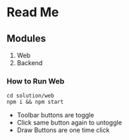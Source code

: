 # Read Me
## Modules
1. Web
2. Backend
### How to Run Web
```
cd solution/web
npm i && npm start
```
- Toolbar buttons are toggle
- Click same button again to untoggle
- Draw Buttons are one time click